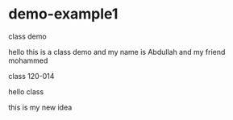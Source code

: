 # demo-example1
class demo

hello this is a class demo and my name is Abdullah and my friend mohammed 

class 120-014

hello class

this is my new idea
